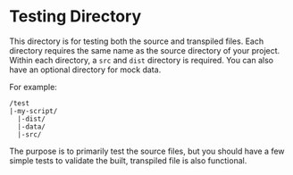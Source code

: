 # Testing Directory

This directory is for testing both the source and transpiled files. Each directory requires the same name as the source directory of your project. Within each directory, a `src` and `dist` directory is required. You can also have an optional directory for mock data.

For example:

```
/test
|-my-script/
  |-dist/
  |-data/
  |-src/
```

The purpose is to primarily test the source files, but you should have a few simple tests to validate the built, transpiled file is also functional.
